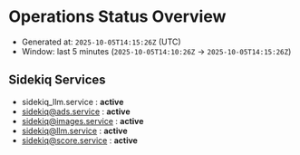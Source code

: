 # Operations Status Overview

- Generated at: `2025-10-05T14:15:26Z` (UTC)
- Window: last 5 minutes (`2025-10-05T14:10:26Z` → `2025-10-05T14:15:26Z`)

## Sidekiq Services
- sidekiq_llm.service : **active**
- sidekiq@ads.service : **active**
- sidekiq@images.service : **active**
- sidekiq@llm.service : **active**
- sidekiq@score.service : **active**

